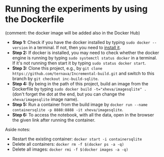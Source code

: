 # Running the experiments by using the Dockerfile

(comment: the docker image will be added also in the Docker Hub)
 
- **Step 1:** Check if you have the docker installed by typing `sudo docker --version` in a terminal. If not, then you need to [install it](https://docs.docker.com/get-docker/).
- **Step 2:** If docker is installed, you may need to check whether the docker engine is running by typing `sudo systemctl status docker` in a terminal. If it's not running then start it by typing `sudo status docker start`. 
- **Step 3:** Clone this project, e.g., by `git clone https://github.com/ternava/Incremental-build.git` and switch to this branch by `git checkout inc-build-sqlite`.
- **Step 4:** By being in the path of this project, build an image from the Dockerfile by typing `sudo docker build -t="xheva/imagesqlite" .` (don't forget the dot at the end, but you can change the `xheva/imagesqlite` image name).
- **Step 5:** Run a container from the build image by `docker run --name containersqlite -p 8888:8888 -it xheva/imagesqlite`.
- **Step 6:** To access the notebook, with all the data, open in the browser the given link after running the container.

Aside notes: 
- Restart the existing container: `docker start -i containersqlite`
- Delete all containers: `docker rm -f $(docker ps -a -q)`
- Delete all images: `docker rmi -f $(docker images -a -q)`
